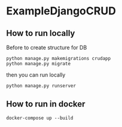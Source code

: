 # ExampleDjangoCRUD

## How to run locally
Before to create structure for DB

```shell
python manage.py makemigrations crudapp   
python manage.py migrate              
```

then you can run locally 
```shell
python manage.py runserver          
```

## How to run in docker 

```shell
docker-compose up --build
```